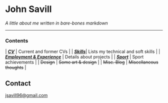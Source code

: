 
# John Savill 
*A little about me written in bare-bones markdown*

***

### Contents

| [__*CV*__](https://john-savill.github.io/cv) | Current and former CVs |
| [__*Skills*__](https://john-savill.github.io/skills)| Lists my technical and soft skills |
| [__*Employment & Experience*__](https://john-savill.github.io/experience) | Details about projects |
| [__*Sport*__](https://john-savill.github.io/sports) | Sport achievements |
| ~~Design~~ | ~~Some art & design~~ |
| ~~Misc. Blog~~ | ~~Miscellaneous thoughts~~ |

## Contact
jsavill96@gmail.com
